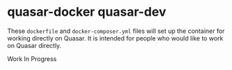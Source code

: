 # quasar-docker quasar-dev

These `dockerfile` and `docker-composer.yml` files will set up the container for working directly on Quasar. It is intended for people who would like to work on Quasar directly.  

Work In Progress